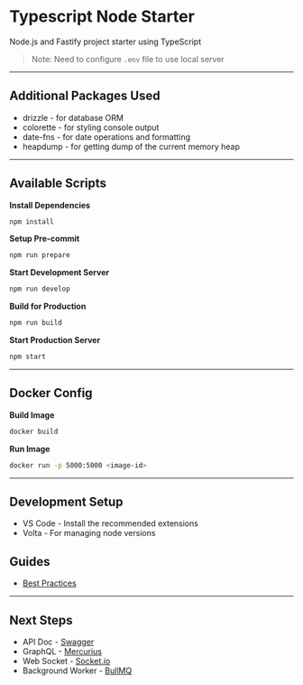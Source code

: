 # Typescript Node Starter

Node.js and Fastify project starter using TypeScript

> Note: Need to configure `.env` file to use local server

---

## Additional Packages Used

- drizzle - for database ORM
- colorette - for styling console output
- date-fns - for date operations and formatting
- heapdump - for getting dump of the current memory heap

---

## Available Scripts

**Install Dependencies**

```bash
npm install
```

**Setup Pre-commit**

```bash
npm run prepare
```

**Start Development Server**

```bash
npm run develop
```

**Build for Production**

```bash
npm run build
```

**Start Production Server**

```bash
npm start
```

---

## Docker Config

**Build Image**

```bash
docker build
```

**Run Image**

```bash
docker run -p 5000:5000 <image-id>
```

---

## Development Setup

- VS Code - Install the recommended extensions
- Volta - For managing node versions

## Guides

- [Best Practices](https://github.com/goldbergyoni/nodebestpractices)

---

## Next Steps

- API Doc - [Swagger](https://swagger.io/)
- GraphQL - [Mercurius](https://mercurius.dev/)
- Web Socket - [Socket.io](https://socket.io/)
- Background Worker - [BullMQ](https://docs.bullmq.io/)
